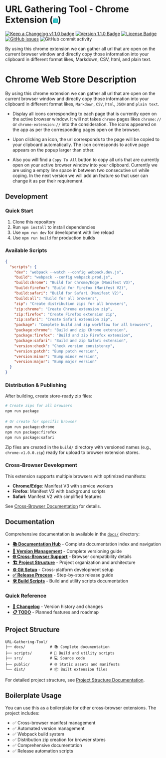 # URL Gathering Tool - Chrome Extension (<img src="./public/asset/img/180.png" height=16 alt="Chrome Extension " />)

[![Keep a Changelog v1.1.0 badge][changelog-badge]][changelog]
[![Version 1.1.0 Badge][version-badge]][changelog]
[![License Badge][license-badge]][license]
[![GitHub issues][github-issue]][issue]
![GitHub commit activity][commit-activity]

By using this chrome extension we can  gather all url that are open on the current browser window and directly copy those information into your clipboard in different format likes, Markdown, CSV, html, and plain text.


# Chrome Web Store Description


By using this chrome extension we can gather all url that are open on the current browser window and directly copy those information into your clipboard in different format likes, `Markdown`, `CSV`, `html`, `JSON` and `plain text`.


- Display all icons corresponding to each page that is currently open on the active browser window. It will not takes `chrome` pages likes `chrome://` or `chrome-extension://` into the consideration. The icons appeared on the app as per the corresponding pages open on the browser.

- Upon clicking an icon, the url corresponds to the page will be copied to your clipboard automatically. The icon corresponds to active page appears on the popup larger than other.

- Also you will find a `Copy To All` button to copy all urls that are currently open on your active browser window  into your clipboard. Currently we are using a empty line space in between two consecutive url while coping. In the next version we will add an feature so that user can change it as per their requirement.




## Development

### Quick Start
1. Clone this repository
2. Run `npm install` to install dependencies
3. Use `npm run dev` for development with live reload
4. Use `npm run build` for production builds

### Available Scripts
```json
{
  "scripts": {
    "dev": "webpack --watch --config webpack.dev.js",
    "build": "webpack --config webpack.prod.js",
    "build:chrome": "Build for Chrome/Edge (Manifest V3)",
    "build:firefox": "Build for Firefox (Manifest V2)",
    "build:safari": "Build for Safari (Manifest V2)",
    "build:all": "Build for all browsers",
    "zip": "Create distribution zips for all browsers",
    "zip:chrome": "Create Chrome extension zip",
    "zip:firefox": "Create Firefox extension zip",
    "zip:safari": "Create Safari extension zip",
    "package": "Complete build and zip workflow for all browsers",
    "package:chrome": "Build and zip Chrome extension",
    "package:firefox": "Build and zip Firefox extension",
    "package:safari": "Build and zip Safari extension",
    "version:check": "Check version consistency",
    "version:patch": "Bump patch version",
    "version:minor": "Bump minor version",
    "version:major": "Bump major version"
  }
}
```

### Distribution & Publishing
After building, create store-ready zip files:
```bash
# Create zips for all browsers
npm run package

# Or create for specific browser
npm run package:chrome
npm run package:firefox
npm run package:safari
```

Zip files are created in the `build/` directory with versioned names (e.g., `chrome-v1.0.0.zip`) ready for upload to browser extension stores.

### Cross-Browser Development
This extension supports multiple browsers with optimized manifests:
- **Chrome/Edge**: Manifest V3 with service workers
- **Firefox**: Manifest V2 with background scripts
- **Safari**: Manifest V2 with simplified features

See [Cross-Browser Documentation](./docs/CROSS-BROWSER-MANIFEST.md) for details.

## Documentation

Comprehensive documentation is available in the [`docs/`](./docs/) directory:

- **[📚 Documentation Hub](./docs/README.md)** - Complete documentation index and navigation
- **[🔧 Version Management](./docs/VERSION-MANAGEMENT.md)** - Complete versioning guide
- **[🌐 Cross-Browser Support](./docs/CROSS-BROWSER-MANIFEST.md)** - Browser compatibility details
- **[🏗️ Project Structure](./docs/STRUCTURE.md)** - Project organization and architecture
- **[⚙️ Git Setup](./docs/SETUP-GIT.md)** - Cross-platform development setup
- **[✅ Release Process](./docs/RELEASE-CHECKLIST.md)** - Step-by-step release guide
- **[🛠️ Build Scripts](./scripts/README.md)** - Build and utility scripts documentation

### Quick Reference
- **[📝 Changelog](./CHANGELOG.md)** - Version history and changes
- **[📋 TODO](./TODO.md)** - Planned features and roadmap

## Project Structure

```
URL-Gathering-Tool/
├── docs/           # 📚 Complete documentation
├── scripts/        # 🔧 Build and utility scripts
├── src/            # 💻 Source code
├── public/         # 🌐 Static assets and manifests
└── dist/           # 📦 Built extension files
```

For detailed project structure, see [Project Structure Documentation](./docs/STRUCTURE.md).

## Boilerplate Usage
You can use this as a boilerplate for other cross-browser extensions. The project includes:
- ✅ Cross-browser manifest management
- ✅ Automated version management
- ✅ Webpack build system
- ✅ Distribution zip creation for browser stores
- ✅ Comprehensive documentation
- ✅ Release automation scripts





<!-- Links -->

[changelog]: ./CHANGELOG.md
[changelog-badge]: https://img.shields.io/badge/changelog-Keep%20a%20Changelog%20v1.1.0-%23E05735
[license]: ./LICENSE
[source]: src/
[pull-request]: https://help.github.com/articles/creating-a-pull-request/
[fork]: https://help.github.com/articles/fork-a-repo/
[version-badge]: https://img.shields.io/badge/version-0.0.2-blue.svg
[license-badge]: https://img.shields.io/github/license/rjanain/url-gathering-chrome-extension
[github-issue]: https://img.shields.io/github/issues/rjanain/url-gathering-chrome-extension
[issue]: https://github.com/rjanain/url-gathering-chrome-extension/issues
[commit-activity]: https://img.shields.io/github/commit-activity/m/rjanain/url-gathering-chrome-extension
